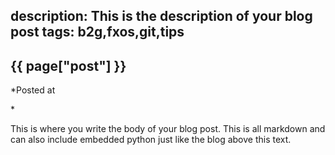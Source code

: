 description: This is the description of your blog post
tags: b2g,fxos,git,tips
---
## {{ page["post"] }}

*Posted at
<!--%
from datetime import datetime
print datetime.strptime(page["date"], "%Y-%m-%d").strftime("%B %d, %Y")
%-->*

This is where you write the body of your blog post.  This is all markdown and can also include embedded python just like the blog above this text.

